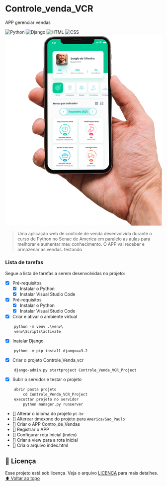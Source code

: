 # Controle_venda_VCR
 APP gerenciar vendas
<!---Esses são exemplos. Veja https://shields.io para outras pessoas ou para personalizar este conjunto de escudos. Você pode querer incluir dependências, status do projeto e informações de licença aqui--->
![Python](https://img.shields.io/badge/Python-14354C?style=for-the-badge&logo=python&logoColor=white)
![Django](https://img.shields.io/badge/Django-092E20?style=for-the-badge&logo=django&logoColor=white)
![HTML](https://img.shields.io/badge/HTML5-E34F26?style=for-the-badge&logo=html5&logoColor=white)
![CSS](https://img.shields.io/badge/CSS3-1572B6?style=for-the-badge&logo=css3&logoColor=white)
<img src="img.png" alt="exemplo imagem">
> Uma aplicação web de controle de venda desenvolvida durante o curso de Python no Senac de America em paralelo as aulas para melhorar e aumentar meu conhecimento. O APP vai receber e armazenar as vendas. testando

### Lista de tarefas
Segue a lista de tarefas a serem desenvolvidas no projeto:
- [X] Pré-requisitos
    - [X] Instalar o Python
    - [X] Instalar Visual Studio Code
- [X] Pré-requisitos
    - [X] Instalar o Python
    - [X] Instalar Visual Studio Code
- [X] Criar e ativar o ambiente virtual
```
    python -m venv .\venv\
    venv\Scripts\activate 
```
- [X] Inatalar Django
```
    python -m pip install django==3.2
```
- [X] Criar o projeto Controle_Venda_vcr
```
    django-admin.py startproject Controle_Venda_VCR_Project
```
- [X] Subir o servidor e testar o projeto
```
    abrir pasta projeto
        cd Controle_Venda_VCR_Project
    executtar projeto no servidor
        python manager.py runserver

```
- [] Alterar o idioma do projeto `pt-br`
- [] Alterear timexone do projeto para `America/Sao_Paulo`
- [] Criar o APP Contro_de_Vendas
- [] Registrar o APP
- [] Configurar rota Inicial (index)
- [] Criar a view para a rota inicial 
- [] Cria o  arquivo index.html
## 📝 Licença
Esse projeto está sob licença. Veja o arquivo [LICENÇA](LICENSE.md) para mais detalhes.
[⬆ Voltar ao topo](#nome-do-projeto)<br>